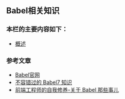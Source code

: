 ## Babel相关知识
### 本栏的主要内容如下：
- [概述](summary)

### 参考文章
- [Babel官网](https://www.babeljs.cn/)
- [不容错过的 Babel7 知识](https://juejin.im/post/5ddff3abe51d4502d56bd143)
- [前端工程师的自我修养-关于 Babel 那些事儿](https://juejin.im/post/5e5b488af265da574112089f)

